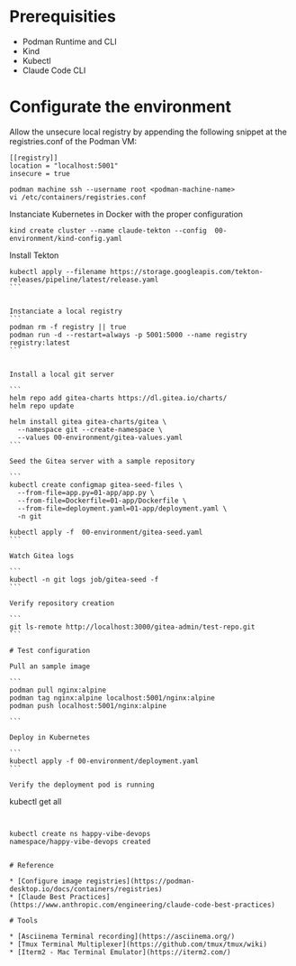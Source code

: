 
# Prerequisities 

* Podman Runtime and CLI
* Kind
* Kubectl 
* Claude Code CLI

# Configurate the environment

Allow the unsecure local registry by appending the following snippet at the registries.conf of the Podman VM:

```
[[registry]]
location = "localhost:5001"
insecure = true
```

```
podman machine ssh --username root <podman-machine-name>
vi /etc/containers/registries.conf
```

Instanciate Kubernetes in Docker with the proper configuration

```
kind create cluster --name claude-tekton --config  00-environment/kind-config.yaml
```

Install Tekton

````
kubectl apply --filename https://storage.googleapis.com/tekton-releases/pipeline/latest/release.yaml
```


Instanciate a local registry
```
podman rm -f registry || true 
podman run -d --restart=always -p 5001:5000 --name registry registry:latest
```


Install a local git server

```
helm repo add gitea-charts https://dl.gitea.io/charts/
helm repo update

helm install gitea gitea-charts/gitea \
  --namespace git --create-namespace \
  --values 00-environment/gitea-values.yaml
```

Seed the Gitea server with a sample repository

```
kubectl create configmap gitea-seed-files \
  --from-file=app.py=01-app/app.py \
  --from-file=Dockerfile=01-app/Dockerfile \
  --from-file=deployment.yaml=01-app/deployment.yaml \
  -n git
  
kubectl apply -f  00-environment/gitea-seed.yaml
```

Watch Gitea logs

```
kubectl -n git logs job/gitea-seed -f
```

Verify repository creation

```
git ls-remote http://localhost:3000/gitea-admin/test-repo.git
```

# Test configuration

Pull an sample image

```
podman pull nginx:alpine
podman tag nginx:alpine localhost:5001/nginx:alpine
podman push localhost:5001/nginx:alpine

```

Deploy in Kubernetes

```
kubectl apply -f 00-environment/deployment.yaml
```

Verify the deployment pod is running

````
kubectl get all 
````


kubectl create ns happy-vibe-devops
namespace/happy-vibe-devops created


# Reference

* [Configure image registries](https://podman-desktop.io/docs/containers/registries)
* [Claude Best Practices](https://www.anthropic.com/engineering/claude-code-best-practices)

# Tools

* [Asciinema Terminal recording](https://asciinema.org/)
* [Tmux Terminal Multiplexer](https://github.com/tmux/tmux/wiki)
* [Iterm2 - Mac Terminal Emulator](https://iterm2.com/)

